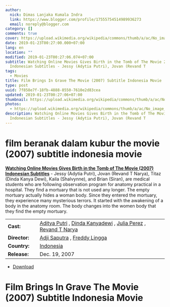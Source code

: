 ```yaml
---
author:
  nick: Dimas Lanjaka Kumala Indra
  link: https://www.blogger.com/profile/17555754514989936273
  email: noreply@blogger.com
category: []
comments: true
cover: https://upload.wikimedia.org/wikipedia/commons/thumb/a/ac/No_image_available.svg/2048px-No_image_available.svg.png
date: 2019-01-23T00:27:00.000+07:00
lang: en
location: ""
modified: 2019-01-23T00:27:06.074+07:00
subtitle: Watching Online Movies Gives Birth in the Tomb of The Movie 2007)
  Indonesian Subtitles - Jessy (Adytia Putri), Jovan (Revand T
tags:
  - Movies
title: Film Brings In Grave The Movie (2007) Subtitle Indonesia Movie
type: post
uuid: 7f858e7f-18fb-4888-8550-7610e2d83cea
updated: 2019-01-23T00:27:06+07:00
thumbnail: https://upload.wikimedia.org/wikipedia/commons/thumb/a/ac/No_image_available.svg/2048px-No_image_available.svg.png
photos:
  - https://upload.wikimedia.org/wikipedia/commons/thumb/a/ac/No_image_available.svg/2048px-No_image_available.svg.png
description: Watching Online Movies Gives Birth in the Tomb of The Movie 2007)
  Indonesian Subtitles - Jessy (Adytia Putri), Jovan (Revand T
---
```


<h1 for="title" class="notranslate">film beranak dalam kubur the movie (2007) subtitle indonesia  movie</h1>  <div>  <div class="entry-content entry-content-single" itemprop="description">  <p> <span class="notranslate"> <strong><a href="http://webmanajemen.com/search/?q=beranak%20dalam%20kubur%20the%20movie%202007">Watching Online Movies Gives Birth in the Tomb of The Movie (2007) Indonesian Subtitles</a></strong> - Jessy (Adytia Putri), Jovan (Revand T Narya), Titaz (Dinda Kanya Dewi), Kaila (Shalvynne), and Brian (Siran), are medical students who are following observation program for anatomy practical in a hospital.</span> <span class="notranslate"> They find a mortuary that is not used any longer.</span> <span class="notranslate"> The empty mortuary actually hides a woman body.</span> <span class="notranslate"> Since they entered the mortuary, they experience many mysterious terrors.</span> <span class="notranslate"> It started with the awakening of a body in the anatomy room.</span> <span class="notranslate"> The body changes into the women body that they find the empty mortuary.</span> </p>  <table>  <tbody><tr>  <td width="20%"> <span class="notranslate"> <strong>Cast:</strong></span> </td>  <td> <span class="notranslate"> <span><span><a href="http://webmanajemen.com/search/?q=cast%20aditya%20putri" rel="tag">Aditya Putri</a></span></span> , <span><span><a href="http://webmanajemen.com/search/?q=cast%20dinda%20kanyadewi" rel="tag">Dinda Kanyadewi</a></span></span> , <span><span><a href="http://webmanajemen.com/search/?q=cast%20julia%20perez" rel="tag">Julia Perez</a></span></span> , <span><span><a href="http://webmanajemen.com/search/?q=cast%20revand%20t%20narya" rel="tag">Revand T Narya</a></span></span></span> </td>  </tr>  <tr>  <td width="20%"> <span class="notranslate"> <strong>Director:</strong></span> </td>  <td> <span class="notranslate"> <span><span><a href="http://webmanajemen.com/search/?q=director%20adji%20saputra" rel="tag">Adji Saputra</a></span></span> , <span><span><a href="http://webmanajemen.com/search/?q=director%20freddy%20lingga" rel="tag">Freddy Lingga</a></span></span></span> </td>  </tr>  <tr>  <td width="20%"> <span class="notranslate"> <strong>Country:</strong></span> </td>  <td> <span class="notranslate"> <span><a href="http://webmanajemen.com/search/?q=country%20indonesia" rel="tag">Indonesia</a></span></span> </td>  </tr>  <tr>  <td width="20%"> <span class="notranslate"> <strong>Release:</strong></span> </td>  <td><time itemprop="dateCreated" datetime="2007-12-19T00:00:00+00:00"><span class="notranslate"> <span>Dec. 19, 2007</span></span> </time></td>  </tr>  </tbody></table>  <p></p>  <div id="download" class="gmr-download-wrap clearfix"><ul class="list-inline gmr-download-list clearfix"><li> <a href="https://www.webmanajemen.com/page/safelink.html?url=aHR0cDovL2xpbmtzaHJpbmsubmV0LzdVd2RZYg==" class="button" rel="nofollow" target="_blank" title="Download link 1 Breed In Grave The Movie (2007)"><span class="icon_download" aria-hidden="true"></span></a> <span class="notranslate"> <a href="https://www.webmanajemen.com/page/safelink.html?url=aHR0cDovL2xpbmtzaHJpbmsubmV0LzdVd2RZYg==" class="button" rel="nofollow" target="_blank" title="Download link 1 Breed In Grave The Movie (2007)">Download</a></span> </li></ul></div>  <div class="gmr-grid idmuvi-core"><div class="row grid-container"><div class="clearfix"></div></div></div>  </div>  <h1 for="title"> <span class="notranslate"> Film Brings In Grave The Movie (2007) Subtitle Indonesia Movie</span> </h1>  </div>  <script src="https://codepen.io/dimaslanjaka/pen/aQRrbR.js"></script>